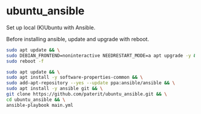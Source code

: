 # ubuntu_ansible

Set up local (K)Ubuntu with Ansible.

Before installing ansible, update and upgrade with reboot.

```bash
sudo apt update && \
sudo DEBIAN_FRONTEND=noninteractive NEEDRESTART_MODE=a apt upgrade -y && \
sudo reboot -f
```

```bash
sudo apt update && \
sudo apt install -y software-properties-common && \
sudo add-apt-repository --yes --update ppa:ansible/ansible && \
sudo apt install -y ansible git && \
git clone https://github.com/paterit/ubuntu_ansible.git && \
cd ubuntu_ansible && \
ansible-playbook main.yml
```
